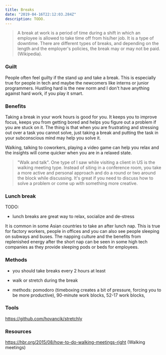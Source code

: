 ```yaml
---
title: Breaks
date: "2019-04-16T22:12:03.284Z"
description: TODO.
---
```


> A break at work is a period of time during a shift in which an employee is allowed to take time off from his/her job. It is a type of downtime. There are different types of breaks, and depending on the length and the employer's policies, the break may or may not be paid. (Wikipedia).

### Guilt

People often feel guilty if the stand up and take a break. This is especially true for people in tech and maybe the newcomers like interns or junior programmers. Hustling hard is the new norm and I don't have anything against hard work, if you play it smart.

### Benefits

Taking a break in your work hours is good for you. It keeps you to improve focus, keeps you from getting bored and helps you figure out a problem if you are stuck on it. The thing is that when you are frustrating and stressing out over a task you cannot solve, just taking a break and putting the task in your subconscious mind may help you solve it.

Walking, talking to coworkers, playing a video game can help you relax and the insights will come quicker when you are in a relaxed state.

> "Walk and talk". One type of I saw while visiting a client in US is the walking meeting type. Instead of siting in a conference room, you take a more active and personal approach and do a round or two around the block while discussing. It's great if you need to discuss how to solve a problem or come up with something more creative.

### Lunch break

TODO:

- lunch breaks are great way to relax, socialize and de-stress

It is common in some Asian countries to take an after lunch nap. This is true for factory workers, people in offices and you can also see people sleeping on subways and buses. The napping culture and the benefits from replenished energy after the short nap can be seen in some high tech companies as they provide sleeping pods or beds for employees.

### Methods

- you should take breaks every 2 hours at least
- walk or stretch during the break

- methods:
  pomodoro (timeboxing creates a bit of pressure, forcing you to be more productive),
  90-minute work blocks,
  52-17 work blocks,

### Tools

https://github.com/hovancik/stretchly

### Resources

https://hbr.org/2015/08/how-to-do-walking-meetings-right (Walking meetings)

